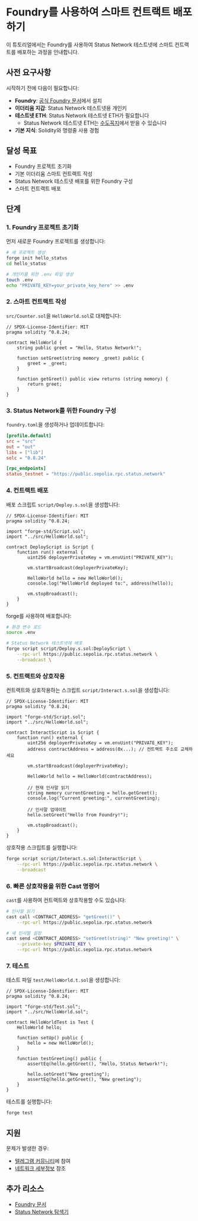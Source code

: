 # Foundry를 사용하여 스마트 컨트랙트 배포하기

이 튜토리얼에서는 Foundry를 사용하여 Status Network 테스트넷에 스마트 컨트랙트를 배포하는 과정을 안내합니다.

## 사전 요구사항

시작하기 전에 다음이 필요합니다:

- **Foundry**: [공식 Foundry 문서](https://book.getfoundry.sh/getting-started/installation)에서 설치
- **이더리움 지갑**: Status Network 테스트넷용 개인키
- **테스트넷 ETH**: Status Network 테스트넷 ETH가 필요합니다
  - Status Network 테스트넷 ETH는 [수도꼭지](/tools/testnet-faucets)에서 받을 수 있습니다
- **기본 지식**: Solidity와 명령줄 사용 경험

## 달성 목표

- Foundry 프로젝트 초기화
- 기본 이더리움 스마트 컨트랙트 작성
- Status Network 테스트넷 배포를 위한 Foundry 구성
- 스마트 컨트랙트 배포

## 단계

### 1. Foundry 프로젝트 초기화

먼저 새로운 Foundry 프로젝트를 생성합니다:

```bash
# 새 프로젝트 생성
forge init hello_status
cd hello_status

# 개인키를 위한 .env 파일 생성
touch .env
echo "PRIVATE_KEY=your_private_key_here" >> .env
```

### 2. 스마트 컨트랙트 작성

`src/Counter.sol`을 `HelloWorld.sol`로 대체합니다:

```solidity
// SPDX-License-Identifier: MIT
pragma solidity ^0.8.24;

contract HelloWorld {
    string public greet = "Hello, Status Network!";

    function setGreet(string memory _greet) public {
        greet = _greet;
    }

    function getGreet() public view returns (string memory) {
        return greet;
    }
}
```

### 3. Status Network를 위한 Foundry 구성

`foundry.toml`을 생성하거나 업데이트합니다:

```toml
[profile.default]
src = "src"
out = "out"
libs = ["lib"]
solc = "0.8.24"

[rpc_endpoints]
status_testnet = "https://public.sepolia.rpc.status.network"
```

### 4. 컨트랙트 배포

배포 스크립트 `script/Deploy.s.sol`을 생성합니다:

```solidity
// SPDX-License-Identifier: MIT
pragma solidity ^0.8.24;

import "forge-std/Script.sol";
import "../src/HelloWorld.sol";

contract DeployScript is Script {
    function run() external {
        uint256 deployerPrivateKey = vm.envUint("PRIVATE_KEY");
        
        vm.startBroadcast(deployerPrivateKey);
        
        HelloWorld hello = new HelloWorld();
        console.log("HelloWorld deployed to:", address(hello));
        
        vm.stopBroadcast();
    }
}
```

forge를 사용하여 배포합니다:

```bash
# 환경 변수 로드
source .env

# Status Network 테스트넷에 배포
forge script script/Deploy.s.sol:DeployScript \
    --rpc-url https://public.sepolia.rpc.status.network \
    --broadcast \
```

### 5. 컨트랙트와 상호작용

컨트랙트와 상호작용하는 스크립트 `script/Interact.s.sol`을 생성합니다:

```solidity
// SPDX-License-Identifier: MIT
pragma solidity ^0.8.24;

import "forge-std/Script.sol";
import "../src/HelloWorld.sol";

contract InteractScript is Script {
    function run() external {
        uint256 deployerPrivateKey = vm.envUint("PRIVATE_KEY");
        address contractAddress = address(0x...); // 컨트랙트 주소로 교체하세요
        
        vm.startBroadcast(deployerPrivateKey);
        
        HelloWorld hello = HelloWorld(contractAddress);
        
        // 현재 인사말 읽기
        string memory currentGreeting = hello.getGreet();
        console.log("Current greeting:", currentGreeting);
        
        // 인사말 업데이트
        hello.setGreet("Hello from Foundry!");
        
        vm.stopBroadcast();
    }
}
```

상호작용 스크립트를 실행합니다:

```bash
forge script script/Interact.s.sol:InteractScript \
    --rpc-url https://public.sepolia.rpc.status.network \
    --broadcast
```

### 6. 빠른 상호작용을 위한 Cast 명령어

`cast`를 사용하여 컨트랙트와 상호작용할 수도 있습니다:

```bash
# 인사말 읽기
cast call <CONTRACT_ADDRESS> "getGreet()" \
    --rpc-url https://public.sepolia.rpc.status.network

# 새 인사말 설정
cast send <CONTRACT_ADDRESS> "setGreet(string)" "New greeting!" \
    --private-key $PRIVATE_KEY \
    --rpc-url https://public.sepolia.rpc.status.network
```

### 7. 테스트

테스트 파일 `test/HelloWorld.t.sol`을 생성합니다:

```solidity
// SPDX-License-Identifier: MIT
pragma solidity ^0.8.24;

import "forge-std/Test.sol";
import "../src/HelloWorld.sol";

contract HelloWorldTest is Test {
    HelloWorld hello;

    function setUp() public {
        hello = new HelloWorld();
    }

    function testGreeting() public {
        assertEq(hello.getGreet(), "Hello, Status Network!");
        
        hello.setGreet("New greeting");
        assertEq(hello.getGreet(), "New greeting");
    }
}
```

테스트를 실행합니다:

```bash
forge test
```

## 지원

문제가 발생한 경우:
- [텔레그램 커뮤니티](https://t.me/statusl2)에 참여
- [네트워크 세부정보](/general-info/network-details) 참조

## 추가 리소스

- [Foundry 문서](https://book.getfoundry.sh/)
- [Status Network 탐색기](https://sepoliascan.status.network)
